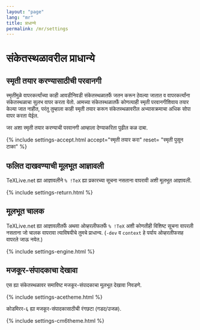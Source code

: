 ```yaml
---
layout: "page"
lang: "mr"
title: प्राधान्ये
permalink: /mr/settings
---
```

# संकेतस्थळावरील प्राधान्ये

## स्मृती तयार करण्यासाठीची परवानगी

स्मृतींमुळे वापरकर्त्यांच्या काही आवडीनिवडी संकेतस्थळातर्फे जतन करून ठेवल्या जातात व वापरकर्त्यांना
संकेतस्थळाचा सुलभ वापर करता येतो. आमच्या संकेतस्थळातर्फे कोणत्याही स्मृती परवानगीशिवाय तयार
केल्या जात नाहीत, परंतु तुम्हाला काही स्मृती तयार करून संकेतस्थळावरील अभ्यासक्रमाचा अधिक सोपा
वापर करता येईल.

जर अशा स्मृती तयार करण्याची परवानगी आम्हाला देण्याकरिता पुढील कळ दाबा.

{% include settings-accept.html 
   accept="स्मृती तयार करा"
   reset= "स्मृती पुसून टाका"
%}

## फलित दाखवण्याची मूलभूत आज्ञावली

TeXLive.net ह्या आज्ञावलीने `% !TeX` ह्या प्रकारच्या सूचना नसताना वापरावी अशी मूलभूत आज्ञावली.

{% include settings-return.html %}


## मूलभूत चालक

TeXLive.net ह्या आज्ञावलीतर्फे अथवा ओव्हरलीफतर्फे `% !TeX` अशी कोणतीही विशिष्ट सूचना
वापरली नसताना जो चालक वापरावा त्याविषयीचे तुमचे प्राधान्य. (`-dev` व `context` हे पर्याय
ओव्हरलीफसह वापरले जाऊ नयेत.)

{% include settings-engine.html %}


## मजकूर-संपादकाचा देखावा
एस ह्या संकेतस्थळावर समाविष्ट मजकूर-संपादकाचा मूलभूत देखावा निवडणे.

{% include settings-acetheme.html %}

कोडमिरर-६ ह्या मजकूर-संपादकासाठीची रंगछटा (गडद/उजळ).

{% include settings-cm6theme.html %}
